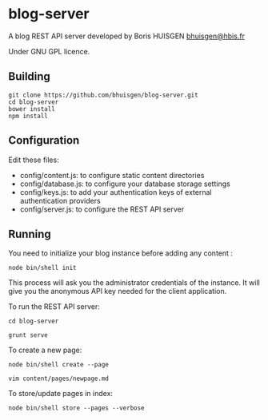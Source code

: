 # blog-server

A blog REST API server developed by Boris HUISGEN <bhuisgen@hbis.fr>

Under GNU GPL licence.

## Building

	git clone https://github.com/bhuisgen/blog-server.git
	cd blog-server
	bower install
	npm install

## Configuration

Edit these files:

- config/content.js: to configure static content directories
- config/database.js: to configure your database storage settings
- config/keys.js: to add your authentication keys of external authentication providers
- config/server.js: to configure the REST API server

## Running

You need to initialize your blog instance before adding any content :

	node bin/shell init

This process will ask you the administrator credentials of the instance. It will give you the anonymous API key needed for the client application. 

To run the REST API server:

	cd blog-server

	grunt serve

To create a new page:

	node bin/shell create --page

	vim content/pages/newpage.md

To store/update pages in index:

	node bin/shell store --pages --verbose
